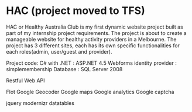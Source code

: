 HAC (project moved to TFS)
===

HAC or Healthy Australia Club is my first dynamic website project built as part of my internship project requirements. 
The project is about to create a manageable website for healthy activity providers in a Melbourne. 
The project has 3 different sites, each has its own specific functionalities for each roles(admin, user/guest and provider). 


Project code: C#  with .NET : ASP.NET 4.5 Webforms
identity provider : simplemembership
Database : SQL Server 2008

Restful Web API

Flot
Google Geocoder
Google maps
Google analytics
Google captcha

jquery
modernizr
datatables



